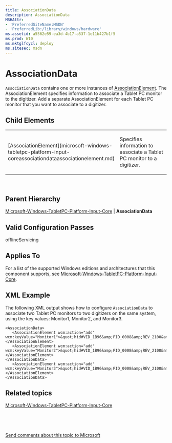 ```yaml
---
title: AssociationData
description: AssociationData
MSHAttr:
- 'PreferredSiteName:MSDN'
- 'PreferredLib:/library/windows/hardware'
ms.assetid: a5562e59-ea3d-4b17-a537-1e11b427b1f5
ms.prod: W10
ms.mktglfcycl: deploy
ms.sitesec: msdn
---
```


# AssociationData


`AssociationData` contains one or more instances of [AssociationElement](microsoft-windows-tabletpc-platform-input-coreassociationdataassociationelement.md). The AssociationElement specifies information to associate a Tablet PC monitor to the digitizer. Add a separate AssociationElement for each Tablet PC monitor that you want to associate to a digitizer.

## Child Elements


<table>
<colgroup>
<col width="50%" />
<col width="50%" />
</colgroup>
<tbody>
<tr class="odd">
<td><p>[AssociationElement](microsoft-windows-tabletpc-platform-input-coreassociationdataassociationelement.md)</p></td>
<td><p>Specifies information to associate a Tablet PC monitor to a digitizer.</p></td>
</tr>
</tbody>
</table>

 

## Parent Hierarchy


[Microsoft-Windows-TabletPC-Platform-Input-Core](microsoft-windows-tabletpc-platform-input-core-win7-microsoft-windows-tabletpc-platform-input-core.md) | **AssociationData**

## Valid Configuration Passes


offlineServicing

## Applies To


For a list of the supported Windows editions and architectures that this component supports, see [Microsoft-Windows-TabletPC-Platform-Input-Core](microsoft-windows-tabletpc-platform-input-core-win7-microsoft-windows-tabletpc-platform-input-core.md).

## XML Example


The following XML output shows how to configure `AssociationData` to associate two Tablet PC monitors to two digitizers on the same system, using the key values: Monitor1, Monitor2, and Monitor3.

``` syntax
<AssociationData>
   <AssociationElement wcm:action="add" wcm:keyValue="Monitor1">&quot;hid#VID_1B96&amp;PID_0008&amp;REV_2100&amp;mi_01&amp;col01&quot;=&quot;PCI\\VEN_8086&amp;DEV_4102&amp;SUBSYS_16B510CF|FUJ5812&quot;</AssociationElement>
   <AssociationElement wcm:action="add" wcm:keyValue="Monitor2">&quot;hid#VID_1B96&amp;PID_0008&amp;REV_2100&amp;mi_01&amp;col02&quot;=&quot;PCI\\VEN_8086&amp;DEV_4102&amp;SUBSYS_16B510CF|FUJ5812&quot;</AssociationElement>
</AssociationData>
   <AssociationElement wcm:action="add" wcm:keyValue="Monitor3">&quot;hid#VID_1B96&amp;PID_0008&amp;REV_2100&amp;mi_01&amp;col03&quot;=&quot;PCI\\VEN_8086&amp;DEV_4102&amp;SUBSYS_16B510CF|FUJ5812&quot;</AssociationElement>
</AssociationData>
```

## Related topics


[Microsoft-Windows-TabletPC-Platform-Input-Core](microsoft-windows-tabletpc-platform-input-core-win7-microsoft-windows-tabletpc-platform-input-core.md)

 

 

[Send comments about this topic to Microsoft](mailto:wsddocfb@microsoft.com?subject=Documentation%20feedback%20%5Bp_unattend\p_unattend%5D:%20AssociationData%20%20RELEASE:%20%2810/3/2016%29&body=%0A%0APRIVACY%20STATEMENT%0A%0AWe%20use%20your%20feedback%20to%20improve%20the%20documentation.%20We%20don't%20use%20your%20email%20address%20for%20any%20other%20purpose,%20and%20we'll%20remove%20your%20email%20address%20from%20our%20system%20after%20the%20issue%20that%20you're%20reporting%20is%20fixed.%20While%20we're%20working%20to%20fix%20this%20issue,%20we%20might%20send%20you%20an%20email%20message%20to%20ask%20for%20more%20info.%20Later,%20we%20might%20also%20send%20you%20an%20email%20message%20to%20let%20you%20know%20that%20we've%20addressed%20your%20feedback.%0A%0AFor%20more%20info%20about%20Microsoft's%20privacy%20policy,%20see%20http://privacy.microsoft.com/default.aspx. "Send comments about this topic to Microsoft")





